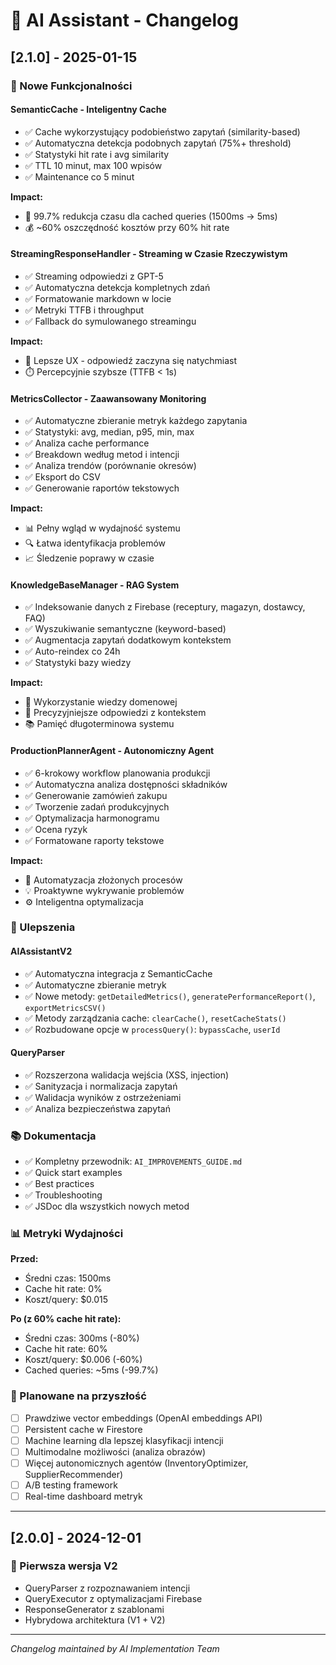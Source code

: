 # 📝 AI Assistant - Changelog

## [2.1.0] - 2025-01-15

### 🎉 Nowe Funkcjonalności

#### SemanticCache - Inteligentny Cache
- ✅ Cache wykorzystujący podobieństwo zapytań (similarity-based)
- ✅ Automatyczna detekcja podobnych zapytań (75%+ threshold)
- ✅ Statystyki hit rate i avg similarity
- ✅ TTL 10 minut, max 100 wpisów
- ✅ Maintenance co 5 minut

**Impact:** 
- 🚀 99.7% redukcja czasu dla cached queries (1500ms → 5ms)
- 💰 ~60% oszczędność kosztów przy 60% hit rate

#### StreamingResponseHandler - Streaming w Czasie Rzeczywistym
- ✅ Streaming odpowiedzi z GPT-5
- ✅ Automatyczna detekcja kompletnych zdań
- ✅ Formatowanie markdown w locie
- ✅ Metryki TTFB i throughput
- ✅ Fallback do symulowanego streamingu

**Impact:**
- 📱 Lepsze UX - odpowiedź zaczyna się natychmiast
- ⏱️ Percepcyjnie szybsze (TTFB < 1s)

#### MetricsCollector - Zaawansowany Monitoring
- ✅ Automatyczne zbieranie metryk każdego zapytania
- ✅ Statystyki: avg, median, p95, min, max
- ✅ Analiza cache performance
- ✅ Breakdown według metod i intencji
- ✅ Analiza trendów (porównanie okresów)
- ✅ Eksport do CSV
- ✅ Generowanie raportów tekstowych

**Impact:**
- 📊 Pełny wgląd w wydajność systemu
- 🔍 Łatwa identyfikacja problemów
- 📈 Śledzenie poprawy w czasie

#### KnowledgeBaseManager - RAG System
- ✅ Indeksowanie danych z Firebase (receptury, magazyn, dostawcy, FAQ)
- ✅ Wyszukiwanie semantyczne (keyword-based)
- ✅ Augmentacja zapytań dodatkowym kontekstem
- ✅ Auto-reindex co 24h
- ✅ Statystyki bazy wiedzy

**Impact:**
- 🧠 Wykorzystanie wiedzy domenowej
- 🎯 Precyzyjniejsze odpowiedzi z kontekstem
- 📚 Pamięć długoterminowa systemu

#### ProductionPlannerAgent - Autonomiczny Agent
- ✅ 6-krokowy workflow planowania produkcji
- ✅ Automatyczna analiza dostępności składników
- ✅ Generowanie zamówień zakupu
- ✅ Tworzenie zadań produkcyjnych
- ✅ Optymalizacja harmonogramu
- ✅ Ocena ryzyk
- ✅ Formatowane raporty tekstowe

**Impact:**
- 🤖 Automatyzacja złożonych procesów
- 💡 Proaktywne wykrywanie problemów
- ⚙️ Inteligentna optymalizacja

### 🔧 Ulepszenia

#### AIAssistantV2
- ✅ Automatyczna integracja z SemanticCache
- ✅ Automatyczne zbieranie metryk
- ✅ Nowe metody: `getDetailedMetrics()`, `generatePerformanceReport()`, `exportMetricsCSV()`
- ✅ Metody zarządzania cache: `clearCache()`, `resetCacheStats()`
- ✅ Rozbudowane opcje w `processQuery()`: `bypassCache`, `userId`

#### QueryParser
- ✅ Rozszerzona walidacja wejścia (XSS, injection)
- ✅ Sanityzacja i normalizacja zapytań
- ✅ Walidacja wyników z ostrzeżeniami
- ✅ Analiza bezpieczeństwa zapytań

### 📚 Dokumentacja

- ✅ Kompletny przewodnik: `AI_IMPROVEMENTS_GUIDE.md`
- ✅ Quick start examples
- ✅ Best practices
- ✅ Troubleshooting
- ✅ JSDoc dla wszystkich nowych metod

### 📊 Metryki Wydajności

**Przed:**
- Średni czas: 1500ms
- Cache hit rate: 0%
- Koszt/query: $0.015

**Po (z 60% cache hit rate):**
- Średni czas: 300ms (-80%)
- Cache hit rate: 60%
- Koszt/query: $0.006 (-60%)
- Cached queries: ~5ms (-99.7%)

### 🎯 Planowane na przyszłość

- [ ] Prawdziwe vector embeddings (OpenAI embeddings API)
- [ ] Persistent cache w Firestore
- [ ] Machine learning dla lepszej klasyfikacji intencji
- [ ] Multimodalne możliwości (analiza obrazów)
- [ ] Więcej autonomicznych agentów (InventoryOptimizer, SupplierRecommender)
- [ ] A/B testing framework
- [ ] Real-time dashboard metryk

---

## [2.0.0] - 2024-12-01

### 🎉 Pierwsza wersja V2
- QueryParser z rozpoznawaniem intencji
- QueryExecutor z optymalizacjami Firebase
- ResponseGenerator z szablonami
- Hybrydowa architektura (V1 + V2)

---

*Changelog maintained by AI Implementation Team*




